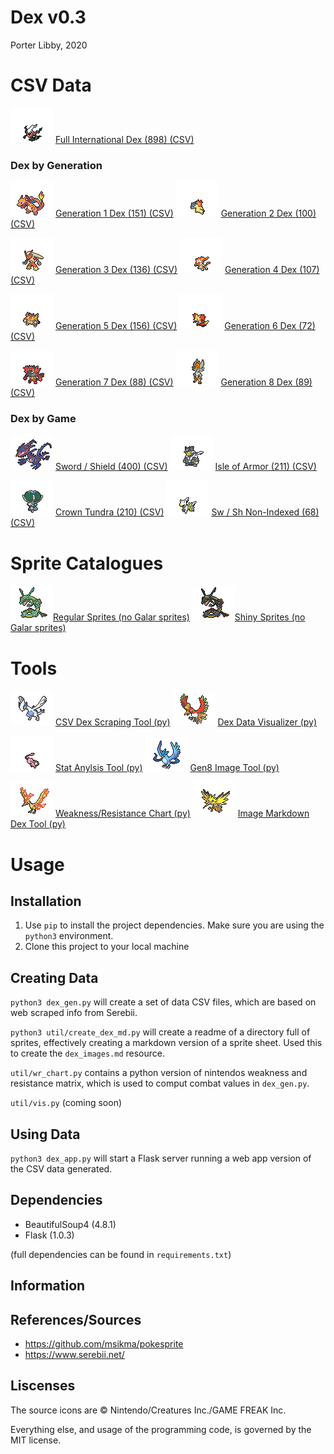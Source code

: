 # Dex v0.3
Porter Libby, 2020
# CSV Data
![img](static/regular/darkrai.png) [Full International Dex (898) (CSV)](data/all.csv)

### Dex by Generation

![img](static/regular/charizard.png) [Generation 1 Dex (151) (CSV)](data/gen1.csv)
![img](static/regular/typhlosion.png) [Generation 2 Dex (100) (CSV)](data/gen2.csv)

![img](static/regular/blaziken.png) [Generation 3 Dex (136) (CSV)](data/gen3.csv)
![img](static/regular/infernape.png) [Generation 4 Dex (107) (CSV)](data/gen4.csv)

![img](static/regular/emboar.png) [Generation 5 Dex (156) (CSV)](data/gen5.csv)
![img](static/regular/delphox.png) [Generation 6 Dex (72) (CSV)](data/gen6.csv)

![img](static/regular/incineroar.png) [Generation 7 Dex (88) (CSV)](data/gen7.csv)
![img](static/shiny/cinderace.png) [Generation 8 Dex (89) (CSV)](data/gen8.csv)

### Dex by Game
![img](static/regular/eternatus.png) [Sword / Shield (400) (CSV)](data/sword_shield.csv)
![img](static/regular/urshifu.png) [Isle of Armor (211) (CSV)](data/isle_of_armor.csv)

![img](static/regular/calyrex.png) [Crown Tundra (210) (CSV)](data/crown_tundra.csv)
![img](static/regular/arceus.png) [Sw / Sh Non-Indexed (68) (CSV)](data/sword_shield_non_indexed.csv)

# Sprite Catalogues
![img](static/regular/rayquaza.png)[Regular Sprites (no Galar sprites)](normal_sprites.md) 
![img](static/shiny/rayquaza.png)[Shiny Sprites (no Galar sprites)](shiny_sprites.md) 

# Tools
![img](static/regular/lugia.png) [CSV Dex Scraping Tool (py)](tools/scrape_dex_csv.py)
![img](static/regular/ho-oh.png) [Dex Data Visualizer (py)](tools/vis_dex_data.py)

![img](static/regular/mew.png) [Stat Anylsis Tool (py)](tools/analysis.py)
![img](static/regular/articuno.png) [Gen8 Image Tool (py)](tools/scrape_gen8_img.py)

![img](static/regular/moltres.png) [Weakness/Resistance Chart (py)](tools/wr_chart.py)
![img](static/regular/zapdos.png) [Image Markdown Dex Tool (py)](tools/gen_sprite_md.py)

# Usage
## Installation 
1. Use `pip` to install the project dependencies. Make sure you are using the `python3` environment.
2. Clone this project to your local machine

## Creating Data
`python3 dex_gen.py` will create a set of data CSV files, which are based on web scraped info from Serebii.

`python3 util/create_dex_md.py` will create a readme of a directory full of sprites, effectively creating a markdown version of a sprite sheet. Used this to create the `dex_images.md` resource.

`util/wr_chart.py` contains a python version of nintendos weakness and resistance matrix, which is used to comput combat values in `dex_gen.py`.

`util/vis.py` (coming soon) 

## Using Data
`python3 dex_app.py` will start a Flask server running a web app version of the CSV data generated.


## Dependencies
- BeautifulSoup4 (4.8.1)
- Flask (1.0.3)
  
(full dependencies can be found in `requirements.txt`)

## Information

## References/Sources
- https://github.com/msikma/pokesprite
- https://www.serebii.net/

## Liscenses
The source icons are © Nintendo/Creatures Inc./GAME FREAK Inc.

Everything else, and usage of the programming code, is governed by the MIT license.
